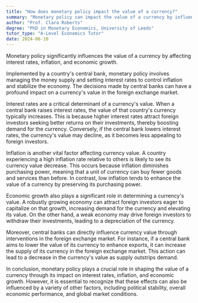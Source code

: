 ```yaml
---
title: "How does monetary policy impact the value of a currency?"
summary: "Monetary policy can impact the value of a currency by influencing interest rates, inflation, and economic growth."
author: "Prof. Clara Roberts"
degree: "PhD in Monetary Economics, University of Leeds"
tutor_type: "A-Level Economics Tutor"
date: 2024-06-10
---
```


Monetary policy significantly influences the value of a currency by affecting interest rates, inflation, and economic growth.

Implemented by a country's central bank, monetary policy involves managing the money supply and setting interest rates to control inflation and stabilize the economy. The decisions made by central banks can have a profound impact on a currency's value in the foreign exchange market.

Interest rates are a critical determinant of a currency's value. When a central bank raises interest rates, the value of that country's currency typically increases. This is because higher interest rates attract foreign investors seeking better returns on their investments, thereby boosting demand for the currency. Conversely, if the central bank lowers interest rates, the currency's value may decline, as it becomes less appealing to foreign investors.

Inflation is another vital factor affecting currency value. A country experiencing a high inflation rate relative to others is likely to see its currency value decrease. This occurs because inflation diminishes purchasing power, meaning that a unit of currency can buy fewer goods and services than before. In contrast, low inflation tends to enhance the value of a currency by preserving its purchasing power.

Economic growth also plays a significant role in determining a currency's value. A robustly growing economy can attract foreign investors eager to capitalize on that growth, increasing demand for the currency and elevating its value. On the other hand, a weak economy may drive foreign investors to withdraw their investments, leading to a depreciation of the currency.

Moreover, central banks can directly influence currency value through interventions in the foreign exchange market. For instance, if a central bank aims to lower the value of its currency to enhance exports, it can increase the supply of its currency in the foreign exchange market. This action can lead to a decrease in the currency's value as supply outstrips demand.

In conclusion, monetary policy plays a crucial role in shaping the value of a currency through its impact on interest rates, inflation, and economic growth. However, it is essential to recognize that these effects can also be influenced by a variety of other factors, including political stability, overall economic performance, and global market conditions.
    